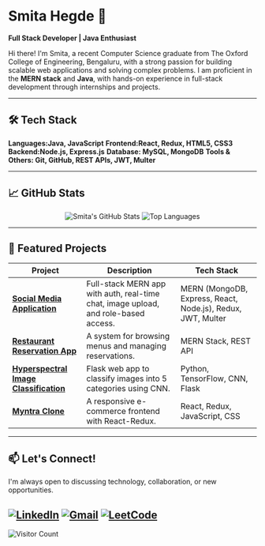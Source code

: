 # Smita Hegde 👋
**Full Stack Developer | Java Enthusiast**

Hi there! I'm Smita, a recent Computer Science graduate from The Oxford College of Engineering, Bengaluru, with a strong passion for building scalable web applications and solving complex problems. I am proficient in the **MERN stack** and **Java**, with hands-on experience in full-stack development through internships and projects.

---

## 🛠️ Tech Stack

**Languages:Java, JavaScript**
**Frontend:React, Redux, HTML5, CSS3**
**Backend:Node.js, Express.js**
**Database: MySQL, MongoDB**
**Tools & Others: Git, GitHub, REST APIs, JWT, Multer**

---

## 📈 GitHub Stats

<p align="center">
  <img src="https://github-readme-stats.vercel.app/api?username=Smitahegde13&show_icons=true&theme=radical" alt="Smita's GitHub Stats" />
  <img src="https://github-readme-stats.vercel.app/api/top-langs/?username=Smitahegde13&layout=compact&theme=radical" alt="Top Languages" />
</p>

---

## 🌟 Featured Projects

| Project | Description | Tech Stack |
|---------|-------------|------------|
| **[Social Media Application](https://github.com/Simitahegde13/Social_Media_App)** | Full-stack MERN app with auth, real-time chat, image upload, and role-based access. | MERN (MongoDB, Express, React, Node.js), Redux, JWT, Multer |
| **[Restaurant Reservation App](https://github.com/Simitahegde13/MERN_RestrauntApp)** | A system for browsing menus and managing reservations. | MERN Stack, REST API |
| **[Hyperspectral Image Classification](https://github.com/Simitahegde13/Hyperspectral_image_classification)** | Flask web app to classify images into 5 categories using CNN. | Python, TensorFlow, CNN, Flask |
| **[Myntra Clone](https://github.com/Simitahegde13/Myntra-react-clone)** | A responsive e-commerce frontend with React-Redux. | React, Redux, JavaScript, CSS |


---

## 📫 Let's Connect!

I'm always open to discussing technology, collaboration, or new opportunities.

[![LinkedIn](https://img.shields.io/badge/LinkedIn-0A66C2?style=for-the-badge&logo=linkedin&logoColor=white)](https://www.linkedin.com/in/smita-hegde-780061279)
[![Gmail](https://img.shields.io/badge/Gmail-EA4335?style=for-the-badge&logo=gmail&logoColor=white)](mailto:smitahegde2025@gmail.com)
[![LeetCode](https://img.shields.io/badge/LeetCode-FFA116?style=for-the-badge&logo=leetcode&logoColor=black)](https://leetcode.com/u/smita_hegde13/) 
---


<!-- This shows a view counter -->
![Visitor Count](https://komarev.com/ghpvc/?username=Smitahegde13&color=blueviolet&style=flat)
